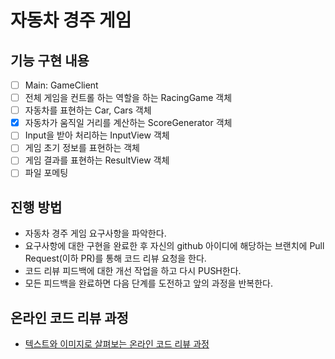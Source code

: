 # 자동차 경주 게임

## 기능 구현 내용
* [ ] Main: GameClient
* [ ] 전체 게임을 컨트롤 하는 역할을 하는 RacingGame 객체
* [ ] 자동차를 표현하는 Car, Cars 객체
* [X] 자동차가 움직일 거리를 계산하는 ScoreGenerator 객체
* [ ] Input을 받아 처리하는 InputView 객체
* [ ] 게임 초기 정보를 표현하는 객체 
* [ ] 게임 결과를 표현하는 ResultView 객체
* [ ] 파일 포메팅

## 진행 방법
* 자동차 경주 게임 요구사항을 파악한다.
* 요구사항에 대한 구현을 완료한 후 자신의 github 아이디에 해당하는 브랜치에 Pull Request(이하 PR)를 통해 코드 리뷰 요청을 한다.
* 코드 리뷰 피드백에 대한 개선 작업을 하고 다시 PUSH한다.
* 모든 피드백을 완료하면 다음 단계를 도전하고 앞의 과정을 반복한다.

## 온라인 코드 리뷰 과정
* [텍스트와 이미지로 살펴보는 온라인 코드 리뷰 과정](https://github.com/next-step/nextstep-docs/tree/master/codereview)